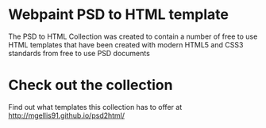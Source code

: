 # Webpaint PSD to HTML template

The PSD to HTML Collection was created to contain a number of free to use HTML templates that have been created with modern HTML5 and CSS3 standards from free to use PSD documents

# Check out the collection

Find out what templates this collection has to offer at http://mgellis91.github.io/psd2html/
